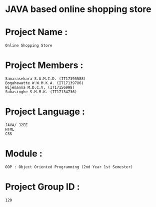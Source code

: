 # JAVA based online shopping store
# Project Name :
    Online Shopping Store

# Project Members : 
    Samarasekara S.A.M.I.D. (IT17395588)
    Bogahawatte W.W.M.K.A. (IT17139786)
    Wijemanna M.D.C.V. (IT17156998)
    Subasinghe S.M.M.K. (IT17134736)

# Project Language :
    JAVA/ J2EE
    HTML
    CSS

# Module : 
    OOP : Object Oriented Programming (2nd Year 1st Semester)
    
# Project Group ID :
    120
